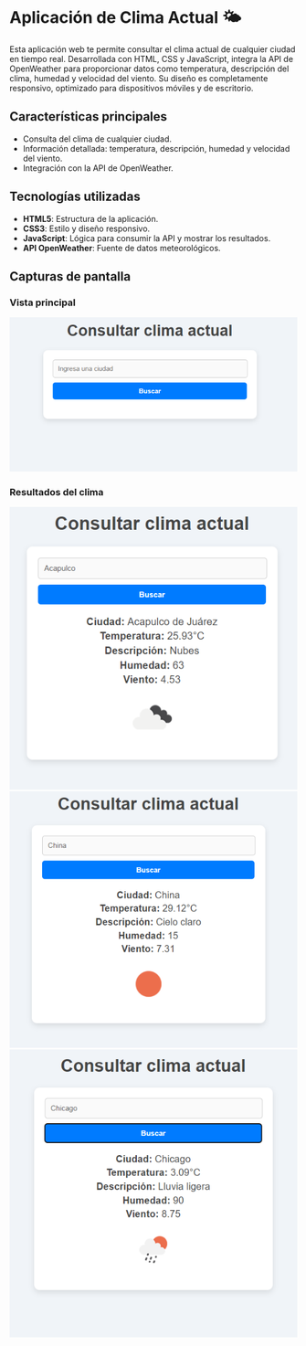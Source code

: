 # Aplicación de Clima Actual 🌤️

Esta aplicación web te permite consultar el clima actual de cualquier ciudad en tiempo real. Desarrollada con HTML, CSS y JavaScript, integra la API de OpenWeather para proporcionar datos como temperatura, descripción del clima, humedad y velocidad del viento. Su diseño es completamente responsivo, optimizado para dispositivos móviles y de escritorio.

## Características principales
- Consulta del clima de cualquier ciudad.
- Información detallada: temperatura, descripción, humedad y velocidad del viento.
- Integración con la API de OpenWeather.

## Tecnologías utilizadas 
- **HTML5**: Estructura de la aplicación.
- **CSS3**: Estilo y diseño responsivo.
- **JavaScript**: Lógica para consumir la API y mostrar los resultados.
- **API OpenWeather**: Fuente de datos meteorológicos.

## Capturas de pantalla
### Vista principal
![Vista principal](Img/VistaPrincipal.png)

### Resultados del clima
![Resultados del clima](Img/ResultadosdelClima1.png)
![Resultados del clima](Img/ResultadosdelClima2.png)
![Resultados del clima](Img/ResultadosdelClima3.png)


